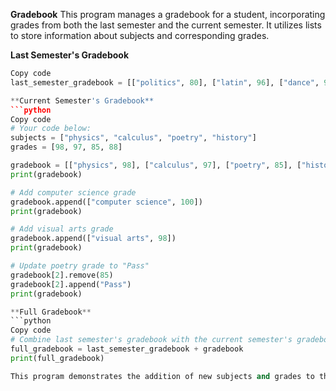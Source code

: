 **Gradebook**
This program manages a gradebook for a student, incorporating grades from both the last semester and the current semester. It utilizes lists to store information about subjects and corresponding grades.

**Last Semester's Gradebook**
```python
Copy code
last_semester_gradebook = [["politics", 80], ["latin", 96], ["dance", 97], ["architecture", 65]]

**Current Semester's Gradebook**
```python
Copy code
# Your code below:
subjects = ["physics", "calculus", "poetry", "history"]
grades = [98, 97, 85, 88]

gradebook = [["physics", 98], ["calculus", 97], ["poetry", 85], ["history", 88]]
print(gradebook)

# Add computer science grade
gradebook.append(["computer science", 100])
print(gradebook)

# Add visual arts grade
gradebook.append(["visual arts", 98])
print(gradebook)

# Update poetry grade to "Pass"
gradebook[2].remove(85)
gradebook[2].append("Pass")
print(gradebook)

**Full Gradebook**
```python
Copy code
# Combine last semester's gradebook with the current semester's gradebook
full_gradebook = last_semester_gradebook + gradebook
print(full_gradebook)

This program demonstrates the addition of new subjects and grades to the gradebook, as well as the update of a grade to a "Pass" status. The final full_gradebook variable combines grades from the last semester with the current semester, providing a comprehensive overview of the student's academic performance.
